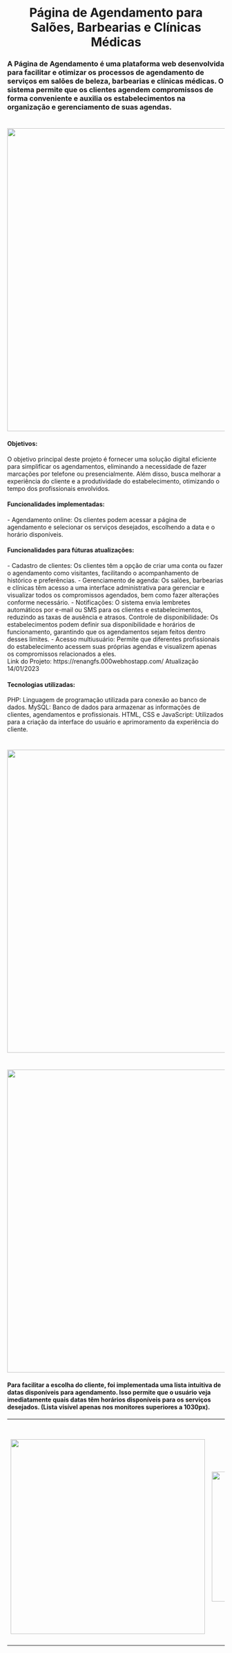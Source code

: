 <h1 align="center"> Página de Agendamento para Salões, Barbearias e Clínicas Médicas </h1>
<h3>A Página de Agendamento é uma plataforma web desenvolvida para facilitar e otimizar os processos de agendamento de serviços em salões de beleza, barbearias e clínicas médicas. O sistema permite que os clientes agendem compromissos de forma conveniente e auxilia os estabelecimentos na organização e gerenciamento de suas agendas.</h3>

<h1 align="center"><img src="https://user-images.githubusercontent.com/61218420/156604810-ce752b20-c075-47a3-9cb9-1bc38322ec51.png" width="700"></h1>
<h4>Objetivos:</h4> 
O objetivo principal deste projeto é fornecer uma solução digital eficiente para simplificar os agendamentos, eliminando a necessidade de fazer marcações por telefone ou presencialmente. Além disso, busca melhorar a experiência do cliente e a produtividade do estabelecimento, otimizando o tempo dos profissionais envolvidos.
    
<h4>Funcionalidades implementadas:</h4> 
- Agendamento online: Os clientes podem acessar a página de agendamento e selecionar os serviços desejados, escolhendo a data e o horário disponíveis.

<h4>Funcionalidades para fúturas atualizações:</h4> 
- Cadastro de clientes: Os clientes têm a opção de criar uma conta ou fazer o agendamento como visitantes, facilitando o acompanhamento de histórico e preferências.
- Gerenciamento de agenda: Os salões, barbearias e clínicas têm acesso a uma interface administrativa para gerenciar e visualizar todos os compromissos agendados, bem como fazer alterações conforme necessário.
- Notificações: O sistema envia lembretes automáticos por e-mail ou SMS para os clientes e estabelecimentos, reduzindo as taxas de ausência e atrasos.
Controle de disponibilidade: Os estabelecimentos podem definir sua disponibilidade e horários de funcionamento, garantindo que os agendamentos sejam feitos dentro desses limites.
- Acesso multiusuário: Permite que diferentes profissionais do estabelecimento acessem suas próprias agendas e visualizem apenas os compromissos relacionados a eles.
                          
<br>
Link do Projeto: https://renangfs.000webhostapp.com/
Atualização 14/01/2023 
<br>
<h4>Tecnologias utilizadas:</h4> 

PHP: Linguagem de programação utilizada para conexão ao banco de dados.
MySQL: Banco de dados para armazenar as informações de clientes, agendamentos e profissionais.
HTML, CSS e JavaScript: Utilizados para a criação da interface do usuário e aprimoramento da experiência do cliente.

<h1 align="center"><img src="https://user-images.githubusercontent.com/61218420/156605970-77a7cb5a-5f32-4950-983a-f36e611ddc03.png" width="700"></h1>
<h1 align="center"><img src="https://user-images.githubusercontent.com/61218420/156606707-6496bddd-3bab-4ddd-a6be-10de2d3040fd.png" width="700"></h1>
<h4>Para facilitar a escolha do cliente, foi implementada uma lista intuitiva de datas disponíveis para agendamento. Isso permite que o usuário veja imediatamente quais datas têm horários disponíveis para os serviços desejados. (Lista visível apenas nos monitores superiores a 1030px).</h4>
<table align="center">
  <tr>
    <td><h1 align="center"><img src="https://user-images.githubusercontent.com/61218420/156607433-43ffb53e-0e07-46dc-84c8-014c8b91fc8c.png" width="450"></h1></td>
    <td><h1 align="center"><img src="https://user-images.githubusercontent.com/61218420/156607666-22e0499d-949c-4fab-98c7-71b3f7e75d70.png" width="300"></h1></td>
  </tr>
</table>








 
